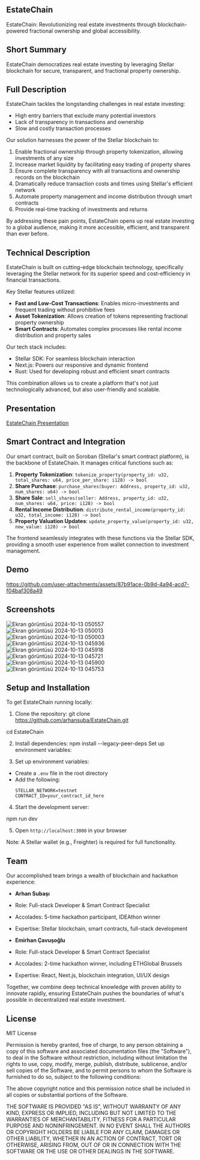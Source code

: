 ## EstateChain

EstateChain: Revolutionizing real estate investments through blockchain-powered fractional ownership and global accessibility.

## Short Summary

EstateChain democratizes real estate investing by leveraging Stellar blockchain for secure, transparent, and fractional property ownership.

## Full Description

EstateChain tackles the longstanding challenges in real estate investing:

- High entry barriers that exclude many potential investors
- Lack of transparency in transactions and ownership
- Slow and costly transaction processes

Our solution harnesses the power of the Stellar blockchain to:

1. Enable fractional ownership through property tokenization, allowing investments of any size
2. Increase market liquidity by facilitating easy trading of property shares
3. Ensure complete transparency with all transactions and ownership records on the blockchain
4. Dramatically reduce transaction costs and times using Stellar's efficient network
5. Automate property management and income distribution through smart contracts
6. Provide real-time tracking of investments and returns

By addressing these pain points, EstateChain opens up real estate investing to a global audience, making it more accessible, efficient, and transparent than ever before.

## Technical Description

EstateChain is built on cutting-edge blockchain technology, specifically leveraging the Stellar network for its superior speed and cost-efficiency in financial transactions.

Key Stellar features utilized:
- **Fast and Low-Cost Transactions**: Enables micro-investments and frequent trading without prohibitive fees
- **Asset Tokenization**: Allows creation of tokens representing fractional property ownership
- **Smart Contracts**: Automates complex processes like rental income distribution and property sales

Our tech stack includes:
- Stellar SDK: For seamless blockchain interaction
- Next.js: Powers our responsive and dynamic frontend
- Rust: Used for developing robust and efficient smart contracts

This combination allows us to create a platform that's not just technologically advanced, but also user-friendly and scalable.

## Presentation

[EstateChain Presentation](https://www.canva.com/design/DAGTYbz3kc8/MqZyKWbhnaRndGifKUBNRQ/edit?utm_content=DAGTYbz3kc8&utm_campaign=designshare&utm_medium=link2&utm_source=sharebutton)

## Smart Contract and Integration

Our smart contract, built on Soroban (Stellar's smart contract platform), is the backbone of EstateChain. It manages critical functions such as:

1. **Property Tokenization**: `tokenize_property(property_id: u32, total_shares: u64, price_per_share: i128) -> bool`
2. **Share Purchase**: `purchase_shares(buyer: Address, property_id: u32, num_shares: u64) -> bool`
3. **Share Sale**: `sell_shares(seller: Address, property_id: u32, num_shares: u64, price: i128) -> bool`
4. **Rental Income Distribution**: `distribute_rental_income(property_id: u32, total_income: i128) -> bool`
5. **Property Valuation Updates**: `update_property_value(property_id: u32, new_value: i128) -> bool`

The frontend seamlessly integrates with these functions via the Stellar SDK, providing a smooth user experience from wallet connection to investment management.

## Demo

https://github.com/user-attachments/assets/87b91ace-0b9d-4a94-acd7-f04baf308a49

## Screenshots
![Ekran görüntüsü 2024-10-13 050557](https://github.com/user-attachments/assets/32d0ca28-9559-4144-900d-3aaf6a9f951a)
![Ekran görüntüsü 2024-10-13 050013](https://github.com/user-attachments/assets/a0965504-0bbc-439f-abf8-3119a1b6eba1)
![Ekran görüntüsü 2024-10-13 050003](https://github.com/user-attachments/assets/c3f35001-10d2-4f4e-9a0e-c072ea78de2b)
![Ekran görüntüsü 2024-10-13 045936](https://github.com/user-attachments/assets/7f351b54-f9d4-429c-b1d1-1cf473f3f2bd)
![Ekran görüntüsü 2024-10-13 045918](https://github.com/user-attachments/assets/f245b94f-942b-49da-939d-f15072269008)
![Ekran görüntüsü 2024-10-13 045721](https://github.com/user-attachments/assets/b145e79e-ad61-439f-934d-b9ea84de8f0e)
![Ekran görüntüsü 2024-10-13 045900](https://github.com/user-attachments/assets/0f8c08ce-18bf-4888-a1d8-9a4828937c26)
![Ekran görüntüsü 2024-10-13 045753](https://github.com/user-attachments/assets/5cc51d97-2cd3-458d-84f4-262bd381b40b)






## Setup and Installation

To get EstateChain running locally:

1. Clone the repository:
git clone https://github.com/arhansuba/EstateChain.git




cd EstateChain


2. Install dependencies:
npm install --legacy-peer-deps
Set up environment variables:

3. Set up environment variables:
- Create a `.env` file in the root directory
- Add the following:
  ```
  STELLAR_NETWORK=testnet
  CONTRACT_ID=your_contract_id_here
  ```

4. Start the development server:


npm run dev

5. Open `http://localhost:3000` in your browser

Note: A Stellar wallet (e.g., Freighter) is required for full functionality.

## Team

Our accomplished team brings a wealth of blockchain and hackathon experience:

- **Arhan Subaşı**
- Role: Full-stack Developer & Smart Contract Specialist
- Accolades: 5-time hackathon participant, IDEAthon winner
- Expertise: Stellar blockchain, smart contracts, full-stack development

- **Emirhan Çavuşoğlu**
- Role: Full-stack Developer & Smart Contract Specialist
- Accolades: 2-time hackathon winner, including ETHGlobal Brussels
- Expertise: React, Next.js, blockchain integration, UI/UX design

Together, we combine deep technical knowledge with proven ability to innovate rapidly, ensuring EstateChain pushes the boundaries of what's possible in decentralized real estate investment.



## License
MIT License

Permission is hereby granted, free of charge, to any person obtaining a copy of this software and associated documentation files (the "Software"), to deal in the Software without restriction, including without limitation the rights to use, copy, modify, merge, publish, distribute, sublicense, and/or sell copies of the Software, and to permit persons to whom the Software is furnished to do so, subject to the following conditions:

The above copyright notice and this permission notice shall be included in all copies or substantial portions of the Software.

THE SOFTWARE IS PROVIDED "AS IS", WITHOUT WARRANTY OF ANY KIND, EXPRESS OR IMPLIED, INCLUDING BUT NOT LIMITED TO THE WARRANTIES OF MERCHANTABILITY, FITNESS FOR A PARTICULAR PURPOSE AND NONINFRINGEMENT. IN NO EVENT SHALL THE AUTHORS OR COPYRIGHT HOLDERS BE LIABLE FOR ANY CLAIM, DAMAGES OR OTHER LIABILITY, WHETHER IN AN ACTION OF CONTRACT, TORT OR OTHERWISE, ARISING FROM, OUT OF OR IN CONNECTION WITH THE SOFTWARE OR THE USE OR OTHER DEALINGS IN THE SOFTWARE.


